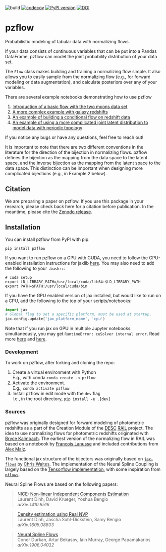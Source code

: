 ![build](https://github.com/jfcrenshaw/pzflow/workflows/build/badge.svg)
[![codecov](https://codecov.io/gh/jfcrenshaw/pzflow/branch/main/graph/badge.svg?token=qR5cey0swQ)](https://codecov.io/gh/jfcrenshaw/pzflow)
[![PyPI version](https://badge.fury.io/py/pzflow.svg)](https://badge.fury.io/py/pzflow)
[![DOI](https://zenodo.org/badge/327498448.svg)](https://zenodo.org/badge/latestdoi/327498448)

# pzflow

Probabilistic modeling of tabular data with normalizing flows.

If your data consists of continuous variables that can be put into a Pandas DataFrame, pzflow can model the joint probability distribution of your data set.

The `Flow` class makes building and training a normalizing flow simple.
It also allows you to easily sample from the normalizing flow (e.g., for forward modeling or data augmentation), and calculate posteriors over any of your variables.

There are several example notebooks demonstrating how to use pzflow
1. [Introduction of a basic flow with the two moons data set](https://colab.research.google.com/github/jfcrenshaw/pzflow/blob/main/examples/intro.ipynb)
2. [A more complex example with galaxy redshifts](https://colab.research.google.com/github/jfcrenshaw/pzflow/blob/main/examples/redshift_example.ipynb)
3. [An example of building a conditional flow on redshift data](https://colab.research.google.com/github/jfcrenshaw/pzflow/blob/main/examples/conditional_redshift_example.ipynb)
4. [An example of using a more complicated joint latent distribution to model data with periodic topology](https://colab.research.google.com/github/jfcrenshaw/pzflow/blob/main/examples/spherical_flow_example.ipynb)

If you notice any bugs or have any questions, feel free to reach out!

It is important to note that there are two different conventions in the literature for the direction of the bijection in normalizing flows.
pzflow defines the bijection as the mapping from the data space to the latent space, and the inverse bijection as the mapping from the latent space to the data space.
This distinction can be important when designing more complicated bijections (e.g., in Example 2 below).

## Citation

We are preparing a paper on pzflow.
If you use this package in your research, please check back here for a citation before publication.
In the meantime, please cite the [Zenodo release](https://zenodo.org/badge/latestdoi/327498448).

## Installation

You can install pzflow from PyPI with pip:
```shell
pip install pzflow
```
If you want to run pzflow on a GPU with CUDA, you need to follow the GPU-enabled installation instructions for jaxlib [here](https://github.com/google/jax).
You may also need to add the following to your `.bashrc`:
```shell
# cuda setup
export LD_LIBRARY_PATH=/usr/local/cuda/lib64:$LD_LIBRARY_PATH
export PATH=$PATH:/usr/local/cuda/bin
```
If you have the GPU enabled version of jax installed, but would like to run on a CPU, add the following to the top of your scripts/notebooks:
```python
import jax
# Global flag to set a specific platform, must be used at startup.
jax.config.update('jax_platform_name', 'cpu')
```
Note that if you run jax on GPU in multiple Jupyter notebooks simultaneously, you may get `RuntimeError: cuSolver internal error`. Read more [here](https://github.com/google/jax/issues/4497) and [here](https://jax.readthedocs.io/en/latest/gpu_memory_allocation.html).

### Development

To work on pzflow, after forking and cloning the repo:
1. Create a virtual environment with Python  
E.g., with conda `conda create -n pzflow`
2. Activate the environment.  
E.g., `conda activate pzflow`  
3. Install pzflow in edit mode with the `dev` flag  
I.e., in the root directory, `pip install -e .[dev]`


### Sources

pzflow was originally designed for forward modeling of photometric redshifts as a part of the Creation Module of the [DESC](https://lsstdesc.org/) [RAIL](https://github.com/LSSTDESC/RAIL) project.
The idea to use normalizing flows for photometric redshifts originated with [Bryce Kalmbach](https://github.com/jbkalmbach).
The earliest version of the normalizing flow in RAIL was based on a notebook by [Francois Lanusse](https://github.com/eiffl) and included contributions from [Alex Malz](https://github.com/aimalz).

The functional jax structure of the bijectors was originally based on [`jax-flows`](https://github.com/ChrisWaites/jax-flows) by [Chris Waites](https://github.com/ChrisWaites). The implementation of the Neural Spline Coupling is largely based on the [Tensorflow implementation](https://github.com/tensorflow/probability/blob/master/tensorflow_probability/python/bijectors/rational_quadratic_spline.py), with some inspiration from [`nflows`](https://github.com/bayesiains/nflows/).

Neural Spline Flows are based on the following papers:

  > [NICE: Non-linear Independent Components Estimation](https://arxiv.org/abs/1410.8516)\
  > Laurent Dinh, David Krueger, Yoshua Bengio\
  > _arXiv:1410.8516_

  > [Density estimation using Real NVP](https://arxiv.org/abs/1605.08803)\
  > Laurent Dinh, Jascha Sohl-Dickstein, Samy Bengio\
  > _arXiv:1605.08803_

  > [Neural Spline Flows](https://arxiv.org/abs/1906.04032)\
  > Conor Durkan, Artur Bekasov, Iain Murray, George Papamakarios\
  > _arXiv:1906.04032_
